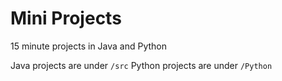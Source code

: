 # Mini Projects
15 minute projects in Java and Python

Java projects are under `/src`
Python projects are under `/Python`